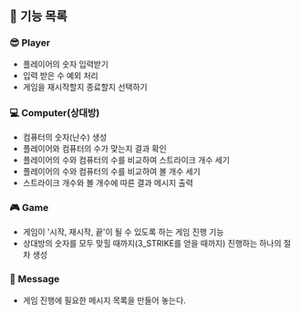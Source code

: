 ## 🚩 기능 목록

### 😎 Player
- 플레이어의 숫자 입력받기
- 입력 받은 수 예외 처리
- 게임을 재시작할지 종료할지 선택하기

### 💻 Computer(상대방)
- 컴퓨터의 숫자(난수) 생성
- 플레이어와 컴퓨터의 수가 맞는지 결과 확인
- 플레이어의 수와 컴퓨터의 수를 비교하여 스트라이크 개수 세기
- 플레이어의 수와 컴퓨터의 수를 비교하여 볼 개수 세기
- 스트라이크 개수와 볼 개수에 따른 결과 메시지 출력

### 🎮 Game
- 게임이 '시작, 재시작, 끝'이 될 수 있도록 하는 게임 진행 기능
- 상대방의 숫자를 모두 맞힐 때까지(3_STRIKE를 얻을 때까지) 진행하는 하나의 절차 생성 

### 📄 Message
- 게임 진행에 필요한 메시지 목록을 만들어 놓는다.
 
